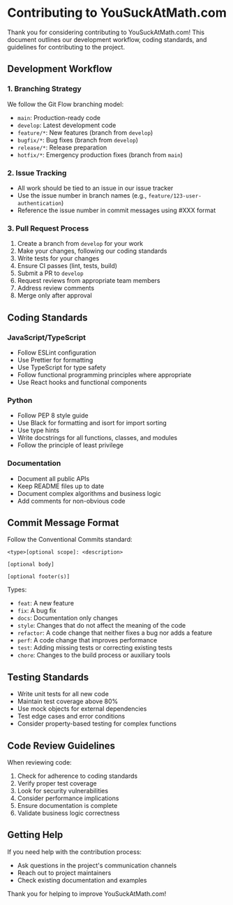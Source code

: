 # Contributing to YouSuckAtMath.com

Thank you for considering contributing to YouSuckAtMath.com! This document outlines our development workflow, coding standards, and guidelines for contributing to the project.

## Development Workflow

### 1. Branching Strategy

We follow the Git Flow branching model:

- `main`: Production-ready code
- `develop`: Latest development code
- `feature/*`: New features (branch from `develop`)
- `bugfix/*`: Bug fixes (branch from `develop`)
- `release/*`: Release preparation
- `hotfix/*`: Emergency production fixes (branch from `main`)

### 2. Issue Tracking

- All work should be tied to an issue in our issue tracker
- Use the issue number in branch names (e.g., `feature/123-user-authentication`)
- Reference the issue number in commit messages using #XXX format

### 3. Pull Request Process

1. Create a branch from `develop` for your work
2. Make your changes, following our coding standards
3. Write tests for your changes
4. Ensure CI passes (lint, tests, build)
5. Submit a PR to `develop`
6. Request reviews from appropriate team members
7. Address review comments
8. Merge only after approval

## Coding Standards

### JavaScript/TypeScript

- Follow ESLint configuration
- Use Prettier for formatting
- Use TypeScript for type safety
- Follow functional programming principles where appropriate
- Use React hooks and functional components

### Python

- Follow PEP 8 style guide
- Use Black for formatting and isort for import sorting
- Use type hints
- Write docstrings for all functions, classes, and modules
- Follow the principle of least privilege

### Documentation

- Document all public APIs
- Keep README files up to date
- Document complex algorithms and business logic
- Add comments for non-obvious code

## Commit Message Format

Follow the Conventional Commits standard:

```
<type>[optional scope]: <description>

[optional body]

[optional footer(s)]
```

Types:
- `feat`: A new feature
- `fix`: A bug fix
- `docs`: Documentation only changes
- `style`: Changes that do not affect the meaning of the code
- `refactor`: A code change that neither fixes a bug nor adds a feature
- `perf`: A code change that improves performance
- `test`: Adding missing tests or correcting existing tests
- `chore`: Changes to the build process or auxiliary tools

## Testing Standards

- Write unit tests for all new code
- Maintain test coverage above 80%
- Use mock objects for external dependencies
- Test edge cases and error conditions
- Consider property-based testing for complex functions

## Code Review Guidelines

When reviewing code:

1. Check for adherence to coding standards
2. Verify proper test coverage
3. Look for security vulnerabilities
4. Consider performance implications
5. Ensure documentation is complete
6. Validate business logic correctness

## Getting Help

If you need help with the contribution process:

- Ask questions in the project's communication channels
- Reach out to project maintainers
- Check existing documentation and examples

Thank you for helping to improve YouSuckAtMath.com!

